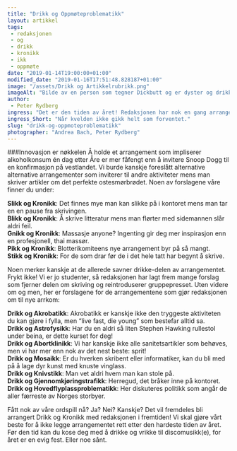 ```yaml
---
title: "Drikk og Oppmøteproblematikk"
layout: artikkel 
tags: 
 - redaksjonen
 - og
 - drikk
 - kronikk
 - ikk
 - oppmøte
date: "2019-01-14T19:00:00+01:00"
modified_date: "2019-01-16T17:51:48.828187+01:00"
image: "/assets/Drikk og Artikkelrubrikk.png"
imageAlt: "Bilde av en person som tegner Dickbutt og er dyster og drikker Gatorade"
author:
 - Peter Rydberg
ingress: "Det er den tiden av året! Redaksjonen har nok en gang arrangert sin svært uregelmessige arbeidskveld, åpne for alle onlinere med et snev av litterær fornemmelse. “Drikk og Kronikk” kaller vi det, med full forståelse for at de færreste av Onlines medlemmer egentlig vet hva en kronikk er for noe (inkludert meg selv). I skrivende stund har vi et oppmøte på intet mindre enn null ikke-medlemmer av redaksjonen, som er en reduksjon på om lag uendelig prosent siden forrige gang. Kvelden er også eldre enn hårsveisen til Will Smith, så jeg ser ikke for meg at det dukker opp stort mange flere videre. Derfor har vi i redaksjonen kommet opp med et par nye ideer for å få opp engasjementet blant onlinere som heller vil være hjemme og gråte seg til søvn."
ingress_Short: "Når kvelden ikke gikk helt som forventet."
slug: "drikk-og-oppmoteproblematikk"
photographer: "Andrea Bach, Peter Rydberg"
---
```

###Innovasjon er nøkkelen
Å holde et arrangement som impliserer alkoholkonsum én dag etter Åre er mer fåfengt enn å invitere Snoop Dogg til en konfirmasjon på vestlandet. Vi burde kanskje foreslått alternative alternative arrangementer som inviterer til andre aktiviteter mens man skriver artikler om det perfekte ostesmørbrødet. Noen av forslagene våre finner du under:

**Slikk og Kronikk**: Det finnes mye man kan slikke på i kontoret mens man tar en en pause fra skrivingen.  
**Blikk og Kronikk**: Å skrive litteratur mens man flørter med sidemannen slår aldri feil.  
**Gnikk og Kronikk**: Massasje anyone? Ingenting gir deg mer inspirasjon enn en profesjonell, thai massør.  
**Pikk og Kronikk**: Blotterikomiteens nye arrangement byr på så mangt.  
**Stikk og Kronikk**: For de som drar før de i det hele tatt har begynt å skrive.  

 Noen merker kanskje at de allerede savner drikke-delen av arrangementet. Frykt ikke! Vi er jo studenter, så redaksjonen har lagt frem mange forslag som fjerner delen om skriving og reintroduserer gruppepresset. Uten videre om og men, her er forslagene for de arrangementene som gjør redaksjonen om til nye arrkom:

**Drikk og Akrobatikk**: Akrobatikk er kanskje ikke den tryggeste aktiviteten du kan gjøre i fylla, men “live fast, die young” som bestefar alltid sa.  
**Drikk og Astrofysikk**: Har du en aldri så liten Stephen Hawking rullestol under beina, er dette kurset for deg!  
**Drikk og Abortklinikk**: Vi har kanskje ikke alle sanitetsartikler som behøves, men vi har mer enn nok av det nest beste: sprit!  
**Drikk og Mosaikk**: Er du hverken skribent eller informatiker, kan du bli med på å lage dyr kunst med knuste vinglass.  
**Drikk og Knivstikk**: Man vet aldri hvem man kan stole på.  
**Drikk og Gjennomkjøringstrafikk**: Herregud, det bråker inne på kontoret.  
**Drikk og Hovedflyplassproblematikk**: Her diskuteres politikk som angår de aller færreste av Norges storbyer.  

 Fått nok av våre ordspill nå? Ja? Nei? Kanskje? Det vil fremdeles bli arrangert Drikk og Kronikk med redaksjonen i fremtiden! Vi skal gjøre vårt beste for å ikke legge arrangementet rett etter den hardeste tiden av året. Før den tid kan du kose deg med å drikke og vrikke til discomusikk(e), for året er en evig fest. Eller noe sånt.